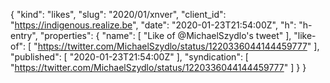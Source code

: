 {
  "kind": "likes",
  "slug": "2020/01/xnver",
  "client_id": "https://indigenous.realize.be",
  "date": "2020-01-23T21:54:00Z",
  "h": "h-entry",
  "properties": {
    "name": [
      "Like of @MichaelSzydlo's tweet"
    ],
    "like-of": [
      "https://twitter.com/MichaelSzydlo/status/1220336044144459777"
    ],
    "published": [
      "2020-01-23T21:54:00Z"
    ],
    "syndication": [
      "https://twitter.com/MichaelSzydlo/status/1220336044144459777"
    ]
  }
}
